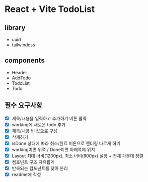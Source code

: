 # React + Vite TodoList

## library

-   uuid
-   tailwindcss

## components

-   Header
-   AddTodo
-   TodoList
-   Todo

## 필수 요구사항

-   [x] 제목/내용을 입력하고 추가하기 버튼 클릭
-   [x] working에 새로운 todo 추가
-   [x] 제목/내용 빈 값으로 구성
-   [x] 삭제하기
-   [x] isDone 상태에 따라 취소/완료 버튼으로 렌더링 다르게 하기
-   [x] working이면 위쪽 / Done이면 아래쪽에 위치
-   [x] Layout 최대 너비(1200px), 최소 너비(800px) 설정 + 전체 가운데 정렬
-   [x] 컴포넌트 구조 자유롭게
-   [x] 반복되는 컴포넌트를 찾아 분리
-   [x] readme에 작성
